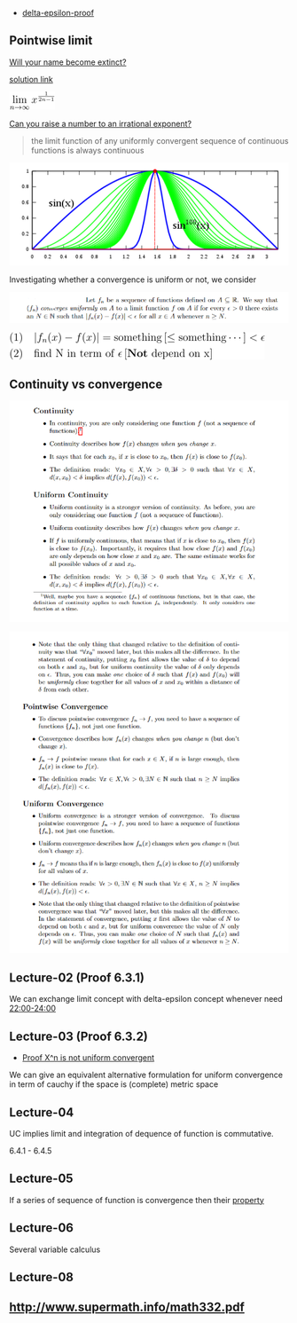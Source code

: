 - [delta-epsilon-proof](http://www.milefoot.com/math/calculus/limits/DeltaEpsilonProofs03.htm)

## Pointwise limit

[Will your name become extinct?](https://www.youtube.com/watch?v=z34XhE5oRwo)

[solution link](https://math.stackexchange.com/a/1680927/726308)

![](../images/pointwise-01.png)

[Can you raise a number to an irrational exponent?](https://math.stackexchange.com/q/55068/726308)

> the limit function of any uniformly convergent sequence of continuous functions is always continuous

![](../images/pointwise-02.png)

Investigating whether a convergence is uniform or not, we consider

![](../images/pointwise-04.PNG)

![](../images/pointwise-03.png)

## Continuity vs convergence

![](../images/pointwise-05.PNG)

![](../images/pointwise-06.PNG)

## Lecture-02 (Proof 6.3.1)

We can exchange limit concept with delta-epsilon concept whenever need [22:00-24:00](https://www.youtube.com/watch?v=qteQ6PdyHWY&list=PLdMfoghed2YIDsRZlN2CfJHuKl4-c5XEo&index=10&t=1518s)

## Lecture-03 (Proof 6.3.2)

- [Proof X^n is not uniform convergent](https://en.wikipedia.org/wiki/Uniform_convergence#Examples)

We can give an equivalent alternative formulation for uniform convergence in term of cauchy if the space is (complete) metric space

## Lecture-04

UC implies limit and integration of dequence of function is commutative.

6.4.1 - 6.4.5

## Lecture-05

If a series of sequence of function is convergence then their [property](https://www.youtube.com/watch?v=U1Z0KRuUnMw&list=PLdMfoghed2YIDsRZlN2CfJHuKl4-c5XEo&index=8&t=1654s)

## Lecture-06

Several variable calculus

## Lecture-08

## http://www.supermath.info/math332.pdf

